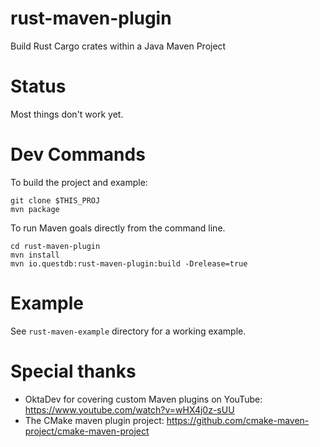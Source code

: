 # rust-maven-plugin
Build Rust Cargo crates within a Java Maven Project

# Status
Most things don't work yet.

# Dev Commands

To build the project and example:

```shell
git clone $THIS_PROJ
mvn package
```

To run Maven goals directly from the command line.

```shell
cd rust-maven-plugin
mvn install
mvn io.questdb:rust-maven-plugin:build -Drelease=true
```

# Example
See `rust-maven-example` directory for a working example.

# Special thanks

* OktaDev for covering custom Maven plugins on YouTube: https://www.youtube.com/watch?v=wHX4j0z-sUU
* The CMake maven plugin project: https://github.com/cmake-maven-project/cmake-maven-project
